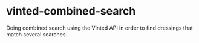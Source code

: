 # vinted-combined-search
Doing combined search using the Vinted API in order to find dressings that match several searches.

